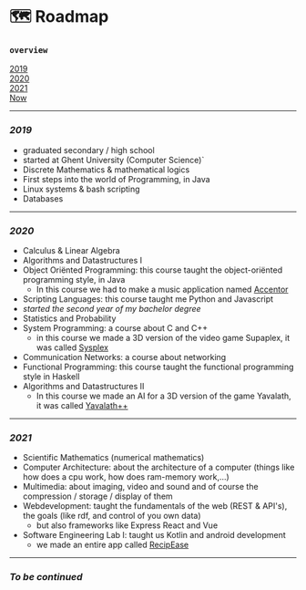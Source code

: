 #  🗺️ Roadmap
### `overview`
[2019](#2019)\
[2020](#2020)\
[2021](#2021)\
[Now](#to-be-continued)

---

### _2019_
- graduated secondary / high school 
- started at Ghent University (Computer Science)`
- Discrete Mathematics & mathematical logics
- First steps into the world of Programming, in Java
- Linux systems & bash scripting
- Databases

---

### _2020_
- Calculus & Linear Algebra
- Algorithms and Datastructures I
- Object Oriënted Programming: this course taught the object-oriënted programming style, in Java
  - In this course we had to make a music application named [Accentor](project_descriptions/accentor.md)
- Scripting Languages: this course taught me Python and Javascript
- _started the second year of my bachelor degree_
- Statistics and Probability
- System Programming: a course about C and C++
  - in this course we made a 3D version of the video game Supaplex, it was called [Sysplex](project_descriptions/sysplex.md) 
- Communication Networks: a course about networking
- Functional Programming: this course taught the functional programming style in Haskell
- Algorithms and Datastructures II
  - In this course we made an AI for a 3D version of the game Yavalath, it was called [Yavalath++](project_descriptions/yavalath.md)

---

### _2021_
- Scientific Mathematics (numerical mathematics)
- Computer Architecture: about the architecture of a computer (things like how does a cpu work, how does ram-memory work,...)
- Multimedia: about imaging, video and sound and of course the compression / storage / display of them
- Webdevelopment: taught the fundamentals of the web (REST & API's), the goals (like rdf, and control of you own data)
  - but also frameworks like Express React and Vue
- Software Engineering Lab I: taught us Kotlin and android development
  - we made an entire app called [RecipEase](project_descriptions/recipease.md)

---

### _To be continued_

